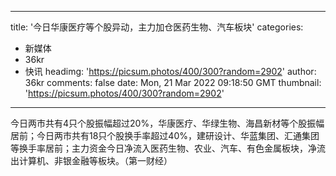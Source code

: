 
---
title: '今日华康医疗等个股异动，主力加仓医药生物、汽车板块'
categories: 
 - 新媒体
 - 36kr
 - 快讯
headimg: 'https://picsum.photos/400/300?random=2902'
author: 36kr
comments: false
date: Mon, 21 Mar 2022 09:18:50 GMT
thumbnail: 'https://picsum.photos/400/300?random=2902'
---

<div>   
今日两市共有4只个股振幅超过20%，华康医疗、华绿生物、海昌新材等个股振幅居前；今日两市共有18只个股换手率超过40%，建研设计、华蓝集团、汇通集团等换手率居前；主力资金今日净流入医药生物、农业、汽车、有色金属板块，净流出计算机、非银金融等板块。（第一财经）  
</div>
            